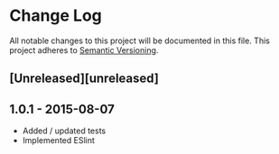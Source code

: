 # Change Log
All notable changes to this project will be documented in this file.
This project adheres to [Semantic Versioning](http://semver.org/).

## [Unreleased][unreleased]


## 1.0.1 - 2015-08-07
- Added / updated tests
- Implemented ESlint
